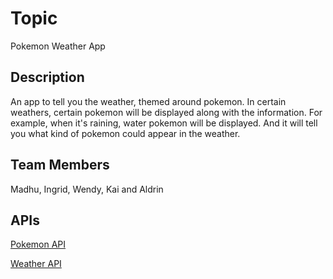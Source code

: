 # Topic
Pokemon Weather App
## Description
An app to tell you the weather, themed around pokemon. In certain weathers, certain pokemon will be displayed along with the information. For example, when it's raining, water pokemon will be displayed. And it will tell you what kind of pokemon could appear in the weather.
## Team Members
Madhu, Ingrid, Wendy, Kai and Aldrin

## APIs

[Pokemon API](https://pokeapi.co/)

[Weather API](https://developer.sabre.com/docs/rest_apis/car/search/vehPriceCheck)

